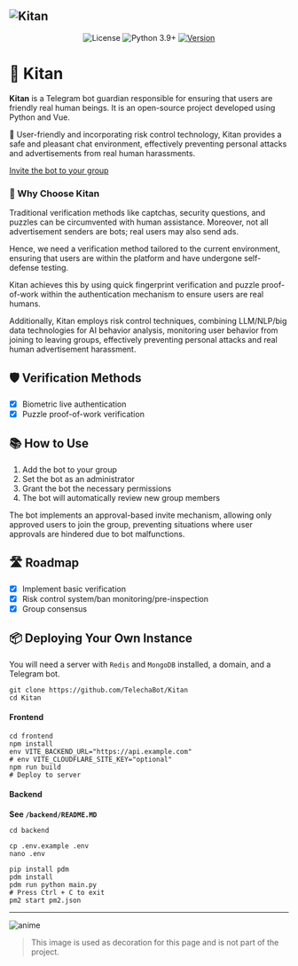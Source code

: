 ![Kitan](https://github.com/TelechaBot/Kitan/blob/main/.github/project_cover.webp?raw=true)
---
<p align="center">
  <img alt="License" src="https://img.shields.io/badge/LICENSE-Apache%202.0-blue.svg" />
  <img src="https://img.shields.io/badge/Python-3.9%2B-green.svg" alt="Python 3.9+" />
  <a href="https://github.com/TelechaBot/Kitan/releases"><img src="https://img.shields.io/github/v/release/TelechaBot/Kitan?style=plastic" alt="Version" ></a>
</p>

# 🌟 Kitan

**Kitan** is a Telegram bot guardian responsible for ensuring that users are friendly real human beings. It is an
open-source project developed using Python and Vue.

👋 User-friendly and incorporating risk control technology, Kitan provides a safe and pleasant chat environment,
effectively preventing personal attacks and advertisements from real human harassments.

[Invite the bot to your group](https://t.me/SmartVerifyBot?startgroup&admin=can_invite_users+restrict_members+delete_messages)

### 🚀 Why Choose Kitan

Traditional verification methods like captchas, security questions, and puzzles can be circumvented with human
assistance. Moreover, not all advertisement senders are bots; real users may also send ads.

Hence, we need a verification method tailored to the current environment, ensuring that users are within the platform
and have undergone self-defense testing.

Kitan achieves this by using quick fingerprint verification and puzzle proof-of-work within the authentication mechanism
to ensure users are real humans.

Additionally, Kitan employs risk control techniques, combining LLM/NLP/big data technologies for AI behavior analysis,
monitoring user behavior from joining to leaving groups, effectively preventing personal attacks and real human
advertisement harassment.

## 🛡️ Verification Methods

- [x] Biometric live authentication
- [x] Puzzle proof-of-work verification

## 📚 How to Use

1. Add the bot to your group
2. Set the bot as an administrator
3. Grant the bot the necessary permissions
4. The bot will automatically review new group members

The bot implements an approval-based invite mechanism, allowing only approved users to join the group, preventing
situations where user approvals are hindered due to bot malfunctions.

## 🛣️ Roadmap

- [x] Implement basic verification
- [x] Risk control system/ban monitoring/pre-inspection
- [x] Group consensus

## 📦 Deploying Your Own Instance

You will need a server with `Redis` and `MongoDB` installed, a domain, and a Telegram bot.

```shell
git clone https://github.com/TelechaBot/Kitan
cd Kitan
```

#### Frontend

```shell
cd frontend
npm install
env VITE_BACKEND_URL="https://api.example.com"
# env VITE_CLOUDFLARE_SITE_KEY="optional"
npm run build
# Deploy to server
```

#### Backend

**See `/backend/README.MD`**

```shell
cd backend

cp .env.example .env
nano .env

pip install pdm
pdm install
pdm run python main.py
# Press Ctrl + C to exit
pm2 start pm2.json
```

---
![anime](https://github.com/TelechaBot/Kitan/blob/main/.github/anime.webp?raw=true)
> This image is used as decoration for this page and is not part of the project.
